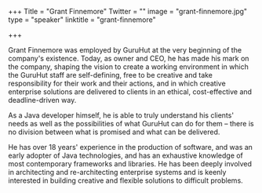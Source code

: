 +++
Title = "Grant Finnemore"
Twitter = ""
image = "grant-finnemore.jpg"
type = "speaker"
linktitle = "grant-finnemore"

+++

Grant Finnemore was employed by GuruHut at the very beginning of the company's existence. Today, as owner and CEO, he has made his mark on the company, shaping the vision to create a working environment in which the GuruHut staff are self-defining, free to be creative and take responsibility for their work and their actions, and in which creative enterprise solutions are delivered to clients in an ethical, cost-effective and deadline-driven way.

As a Java developer himself, he is able to truly understand his clients' needs as well as the possibilities of what GuruHut can do for them – there is no division between what is promised and what can be delivered.

He has over 18 years' experience in the production of software, and was an early adopter of Java technologies, and has an exhaustive knowledge of most contemporary frameworks and libraries. He has been deeply involved in architecting and re-architecting enterprise systems and is keenly interested in building creative and flexible solutions to difficult problems.
